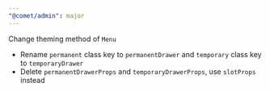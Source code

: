 ```yaml
---
"@comet/admin": major
---
```


Change theming method of `Menu`

-   Rename `permanent` class key to `permanentDrawer` and `temporary` class key to `temporaryDrawer`
-   Delete `permanentDrawerProps` and `temporaryDrawerProps`, use `slotProps` instead
